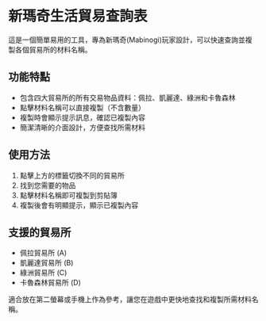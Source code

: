 # 新瑪奇生活貿易查詢表

這是一個簡單易用的工具，專為新瑪奇(Mabinogi)玩家設計，可以快速查詢並複製各個貿易所的材料名稱。

## 功能特點

- 包含四大貿易所的所有交易物品資料：佩拉、凱麗達、綠洲和卡魯森林
- 點擊材料名稱可以直接複製（不含數量）
- 複製時會顯示提示訊息，確認已複製內容
- 簡潔清晰的介面設計，方便查找所需材料

## 使用方法

1. 點擊上方的標籤切換不同的貿易所
2. 找到您需要的物品
3. 點擊材料名稱即可複製到剪貼簿
4. 複製後會有明顯提示，顯示已複製內容

## 支援的貿易所

- 佩拉貿易所 (A)
- 凱麗達貿易所 (B)
- 綠洲貿易所 (C)
- 卡魯森林貿易所 (D)

適合放在第二螢幕或手機上作為參考，讓您在遊戲中更快地查找和複製所需材料名稱。
